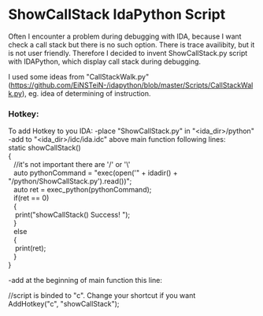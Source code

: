 # ShowCallStack IdaPython Script

Often I encounter a problem during debugging with IDA, because I want check a call stack but there is no such option. There is trace availibity, but it is not user friendly. Therefore I decided to invent ShowCallStack.py script with IDAPython, which display call stack during debugging.

I used some ideas from "CallStackWalk.py" (https://github.com/EiNSTeiN-/idapython/blob/master/Scripts/CallStackWalk.py), eg. idea of determining of instruction.

### Hotkey:
To add Hotkey to you IDA:
-place "ShowCallStack.py" in "<ida_dir>/python"  
-add to "<ida_dir>/idc/ida.idc" above main function following lines:  
     static showCallStack()  
     {  
&ensp; //it's not important there are '/' or '\\'  
&ensp; auto pythonCommand = "exec(open('" + idadir() + "/python/ShowCallStack.py').read())";  
&ensp; auto ret = exec_python(pythonCommand);  
&ensp; if(ret == 0)  
&ensp; {  
&ensp;&ensp;print("showCallStack() Success! ");  
&ensp; }  
&ensp; else  
&ensp; {  
&ensp;&ensp;print(ret);  
&ensp; }  
    }  
      
-add at the beginning of main function this line:  
  
  //script is binded to "c". Change your shortcut if you want  
  AddHotkey("c", "showCallStack");  
